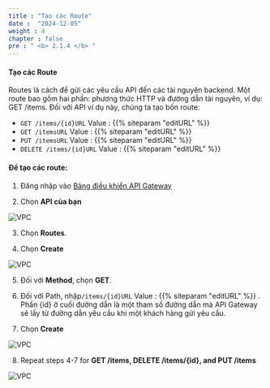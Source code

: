 ```yaml
---
title : "Tạo các Route"
date :  "2024-12-05" 
weight : 4
chapter : false
pre : " <b> 2.1.4 </b> "
---
```


#### Tạo các Route
Routes là cách để gửi các yêu cầu API đến các tài nguyên backend. Một route bao gồm hai phần: phương thức HTTP và đường dẫn tài nguyên, ví dụ: GET /items. Đối với API ví dụ này, chúng ta tạo bốn route:

 + `GET /items/{id}URL` Value : {{% siteparam "editURL" %}}
 + `GET /itemsURL` Value : {{% siteparam "editURL" %}}
 + `PUT /itemsURL` Value : {{% siteparam "editURL" %}}
 + `DELETE /items/{id}URL` Value : {{% siteparam "editURL" %}}

#### Để tạo các route:

1. Đăng nhập vào [Bảng điều khiển API Gateway](https://console.aws.amazon.com/apigateway)

2. Chọn **API của bạn**

![VPC](/images/route/0001.png)

3. Chọn **Routes**.

4. Chọn **Create** 

![VPC](/images/route/0002.png)

5. Đối với **Method**, chọn **GET**.

6. Đối với Path, nhập`/items/{id}URL` Value : {{% siteparam "editURL" %}} . Phần {id} ở cuối đường dẫn là một tham số đường dẫn mà API Gateway sẽ lấy từ đường dẫn yêu cầu khi một khách hàng gửi yêu cầu.

7. Chọn **Create**

![VPC](/images/route/0003.png)

8. Repeat steps 4-7 for **GET /items, DELETE /items/{id}, and PUT /items**

![VPC](/images/route/0005.png.png)